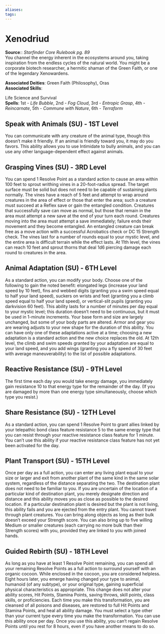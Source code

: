 ```yaml
---
aliases: 
tags: 
---
```


# Xenodriud

**Source**:: _Starfinder Core Rulebook pg. 89_  
You channel the energy inherent in the ecosystems around you, taking inspiration from the endless cycles of the natural world. You might be a corporate biotech researcher, a hermitic shaman of the Green Faith, or one of the legendary Xenowardens.

**Associated Deities**: Green Faith (Philosophy), Oras  
**Associated Skills**:

Life Science and Survival  
**Spells**: 1st - _Life Bubble_, 2nd - _Fog Cloud_, 3rd - _Entropic Grasp_, 4th - _Reincarnate_, 5th - _Commune with Nature_, 6th - _Terraform_

## Speak with Animals (SU) - 1ST Level

You can communicate with any creature of the animal type, though this doesn’t make it friendly. If an animal is friendly toward you, it may do you favors. This ability allows you to use Intimidate to bully animals, and you can use any other language-dependent effect against animals.  

## Grasping Vines (SU) - 3RD Level

You can spend 1 Resolve Point as a standard action to cause an area within 100 feet to sprout writhing vines in a 20-foot-radius spread. The target surface must be solid but does not need to be capable of sustaining plants normally. The vines have a reach of 5 feet and attempt to wrap around creatures in the area of effect or those that enter the area; such a creature must succeed at a Reflex save or gain the entangled condition. Creatures that successfully save can move as normal, but those that remain in the area must attempt a new save at the end of your turn each round. Creatures moving into the area must attempt a save immediately; failure ends their movement and they become entangled. An entangled creature can break free as a move action with a successful Acrobatics check or DC 15 Strength check. The vines last for a number of rounds equal to your mystic level, and the entire area is difficult terrain while the effect lasts. At 11th level, the vines can reach 10 feet and sprout thorns that deal 1d6 piercing damage each round to creatures in the area.  

## Animal Adaptation (SU) - 6TH Level

As a standard action, you can modify your body. Choose one of the following to gain the noted benefit: elongated legs (increase your land speed by 10 feet), fins and webbed digits (granting you a swim speed equal to half your land speed), suckers on wrists and feet (granting you a climb speed equal to half your land speed), or vertical-slit pupils (granting you darkvision 60 feet). This ability lasts for a number of minutes per day equal to your mystic level; this duration doesn’t need to be continuous, but it must be used in 1-minute increments. Your base form and size are largely unchanged, but some of your body parts are altered. Armor and gear you are wearing adjusts to your new shape for the duration of this ability. You can have only one of these adaptations active at a time; choosing a new adaptation is a standard action and the new choice replaces the old. At 12th level, the climb and swim speeds granted by your adaptation are equal to your land speed, and you add wings (granting you a fly speed of 30 feet with average maneuverability) to the list of possible adaptations.  

## Reactive Resistance (SU) - 9TH Level

The first time each day you would take energy damage, you immediately gain resistance 10 to that energy type for the remainder of the day. (If you are damaged by more than one energy type simultaneously, choose which type you resist.)  

## Share Resistance (SU) - 12TH Level

As a standard action, you can spend 1 Resolve Point to grant allies linked by your telepathic bond class feature resistance 5 to the same energy type that you can resist through your reactive resistance class feature for 1 minute. You can’t use this ability if your reactive resistance class feature has not yet been activated for the day.  

## Plant Transport (SU) - 15TH Level

Once per day as a full action, you can enter any living plant equal to your size or larger and exit from another plant of the same kind in the same solar system, regardless of the distance separating the two. The destination plant does not need to be familiar to you. If you are uncertain of the location of a particular kind of destination plant, you merely designate direction and distance and this ability moves you as close as possible to the desired location. If a particular destination plant is desired but the plant is not living, this ability fails and you are ejected from the entry plant. You cannot travel through plant creatures. You can bring along objects as long as their bulk doesn’t exceed your Strength score. You can also bring up to five willing Medium or smaller creatures (each carrying no more bulk than their Strength scores) with you, provided they are linked to you with joined hands.  

## Guided Rebirth (SU) - 18TH Level

As long as you have at least 1 Resolve Point remaining, you can spend all your remaining Resolve Points as a full action to surround yourself with an organic cocoon. While enclosed in the cocoon, you are considered helpless. Eight hours later, you emerge having changed your type to animal, humanoid (of any subtype), or your original type, gaining superficial physical characteristics as appropriate. This change does not alter your ability scores, Hit Points, Stamina Points, saving throws, skill points, class skills, or proficiencies. Each time you make this transformation, you are cleansed of all poisons and diseases, are restored to full Hit Points and Stamina Points, and heal all ability damage. You must select a type other than your current type every time you make the transformation. You can use this ability once per day. Once you use this ability, you can’t regain Resolve Points until you rest for 8 hours, even if you have another means to do so.
